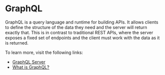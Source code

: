 # GraphQL

GraphQL is a query language and runtime for building APIs. It allows clients to define the structure of the data they need and the server will return exactly that. This is in contrast to traditional REST APIs, where the server exposes a fixed set of endpoints and the client must work with the data as it is returned.

To learn more, visit the following links:

- [GraphQL Server](https://www.howtographql.com/basics/3-big-picture/)
- [What is GraphQL?](https://www.redhat.com/en/topics/api/what-is-graphql)